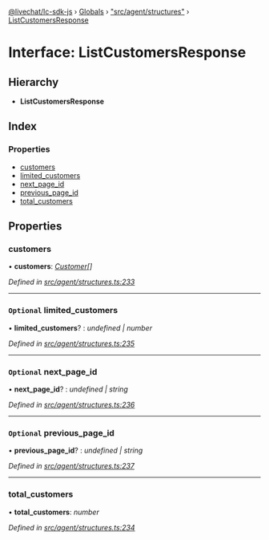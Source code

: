 [@livechat/lc-sdk-js](../README.md) › [Globals](../globals.md) › ["src/agent/structures"](../modules/_src_agent_structures_.md) › [ListCustomersResponse](_src_agent_structures_.listcustomersresponse.md)

# Interface: ListCustomersResponse

## Hierarchy

* **ListCustomersResponse**

## Index

### Properties

* [customers](_src_agent_structures_.listcustomersresponse.md#customers)
* [limited_customers](_src_agent_structures_.listcustomersresponse.md#optional-limited_customers)
* [next_page_id](_src_agent_structures_.listcustomersresponse.md#optional-next_page_id)
* [previous_page_id](_src_agent_structures_.listcustomersresponse.md#optional-previous_page_id)
* [total_customers](_src_agent_structures_.listcustomersresponse.md#total_customers)

## Properties

###  customers

• **customers**: *[Customer](_src_objects_index_.customer.md)[]*

*Defined in [src/agent/structures.ts:233](https://github.com/livechat/lc-sdk-js/blob/ce4846a/src/agent/structures.ts#L233)*

___

### `Optional` limited_customers

• **limited_customers**? : *undefined | number*

*Defined in [src/agent/structures.ts:235](https://github.com/livechat/lc-sdk-js/blob/ce4846a/src/agent/structures.ts#L235)*

___

### `Optional` next_page_id

• **next_page_id**? : *undefined | string*

*Defined in [src/agent/structures.ts:236](https://github.com/livechat/lc-sdk-js/blob/ce4846a/src/agent/structures.ts#L236)*

___

### `Optional` previous_page_id

• **previous_page_id**? : *undefined | string*

*Defined in [src/agent/structures.ts:237](https://github.com/livechat/lc-sdk-js/blob/ce4846a/src/agent/structures.ts#L237)*

___

###  total_customers

• **total_customers**: *number*

*Defined in [src/agent/structures.ts:234](https://github.com/livechat/lc-sdk-js/blob/ce4846a/src/agent/structures.ts#L234)*
